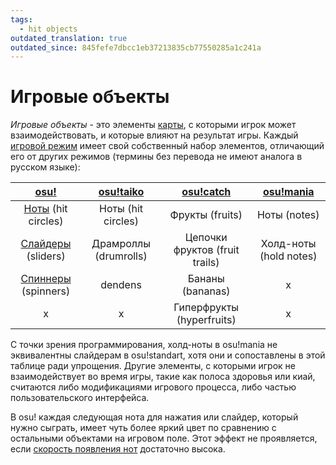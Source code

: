 ```yaml
---
tags:
  - hit objects
outdated_translation: true
outdated_since: 845fefe7dbcc1eb37213835cb77550285a1c241a
---
```


# Игровые объекты

*Игровые объекты* - это элементы [карты](/wiki/Beatmap), с которыми игрок может взаимодействовать, и которые влияют на результат игры. Каждый [игровой режим](/wiki/Game_mode) имеет свой собственный набор элементов, отличающий его от других режимов (термины без перевода не имеют аналога в русском языке):

| [osu!](/wiki/Game_mode/osu!) | [osu!taiko](/wiki/Game_mode/osu!taiko) | [osu!catch](/wiki/Game_mode/osu!catch) | [osu!mania](/wiki/Game_mode/osu!mania) |
| :-: | :-: | :-: | :-: |
| [Ноты](/wiki/Gameplay/Hit_object/Hit_circle) (hit circles) | Ноты (hit circles) | Фрукты (fruits) | Ноты (notes) |
| [Слайдеры](/wiki/Gameplay/Hit_object/Slider) (sliders) | Драмроллы (drumrolls) | Цепочки фруктов (fruit trails) | Холд-ноты (hold notes) |
| [Спиннеры](/wiki/Gameplay/Hit_object/Spinner) (spinners) | dendens | Бананы (bananas) | x |
| x | x | Гиперфрукты (hyperfruits) | x |

С точки зрения программирования, холд-ноты в osu!mania не эквивалентны слайдерам в osu!standart, хотя они и сопоставлены в этой таблице ради упрощения. Другие элементы, с которыми игрок не взаимодействует во время игры, такие как полоса здоровья или киай, считаются либо модификациями игрового процесса, либо частью пользовательского интерфейса.

В osu! каждая следующая нота для нажатия или слайдер, который нужно сыграть, имеет чуть более яркий цвет по сравнению с остальными объектами на игровом поле. Этот эффект не проявляется, если [скорость появления нот](/wiki/Beatmap/Approach_rate) достаточно высока.
